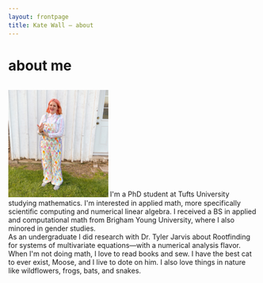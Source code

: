 ```yaml
---
layout: frontpage
title: Kate Wall — about
---
```

# about me


<div>
    <p style="float: left;"><img src="publpics/ice_cream.jpg" style="width:40%"/>
    I'm a PhD student at Tufts University studying mathematics. I'm interested in applied math, more specifically scientific computing and numerical linear algebra. I received a BS in applied and computational math from Brigham Young University, where I also minored in gender studies. <br>As an undergraduate I did research with Dr. Tyler Jarvis about Rootfinding for systems of multivariate equations—with a numerical analysis flavor. <br>When I'm not doing math, I love to read books and sew. I have the best cat to ever exist, Moose, and I live to dote on him. I also love things in nature like wildflowers, frogs, bats, and snakes.</p>
</div>